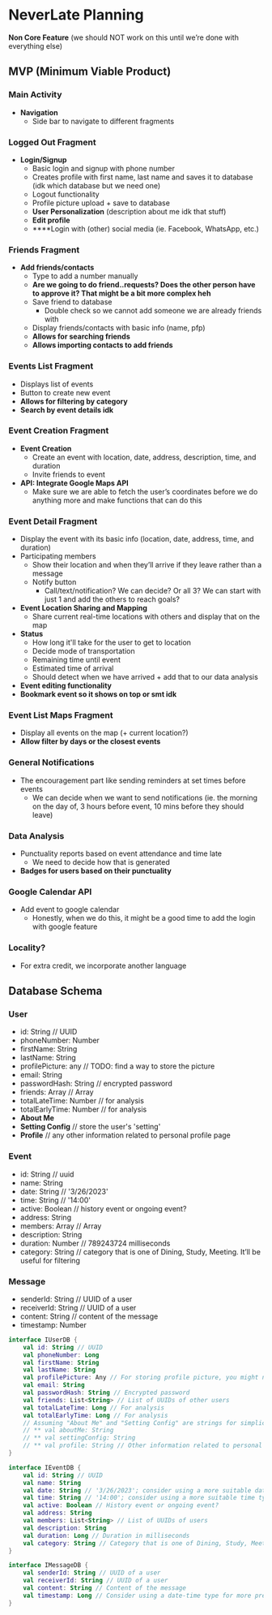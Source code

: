 # NeverLate Planning
**Non Core Feature** (we should NOT work on this until we’re done with everything else)

## MVP (Minimum Viable Product)

### Main Activity
- **Navigation**
  - Side bar to navigate to different fragments

### Logged Out Fragment
- **Login/Signup**
  - Basic login and signup with phone number
  - Creates profile with first name, last name and saves it to database (idk which database but we need one)
  - Logout functionality
  - Profile picture upload + save to database
  - **User Personalization** (description about me idk that stuff)
  - **Edit profile**
  - ****Login with (other) social media (ie. Facebook, WhatsApp, etc.)

### Friends Fragment
- **Add friends/contacts**
  - Type to add a number manually
  - **Are we going to do friend..requests? Does the other person have to approve it? That might be a bit more complex heh**
  - Save friend to database
    - Double check so we cannot add someone we are already friends with
  - Display friends/contacts with basic info (name, pfp)
  - **Allows for searching friends**
  - **Allows importing contacts to add friends**

### Events List Fragment
- Displays list of events
- Button to create new event
- **Allows for filtering by category**
- **Search by event details idk**

### Event Creation Fragment
- **Event Creation**
  - Create an event with location, date, address, description, time, and duration
  - Invite friends to event
- **API: Integrate Google Maps API**
  - Make sure we are able to fetch the user’s coordinates before we do anything more and make functions that can do this

### Event Detail Fragment
- Display the event with its basic info (location, date, address, time, and duration)
- Participating members
  - Show their location and when they’ll arrive if they leave <now> rather than a message
  - Notify button
    - Call/text/notification? We can decide? Or all 3? We can start with just 1 and add the others to reach goals?
- **Event Location Sharing and Mapping**
  - Share current real-time locations with others and display that on the map
- **Status**
  - How long it'll take for the user to get to location
  - Decide mode of transportation
  - Remaining time until event
  - Estimated time of arrival
  - Should detect when we have arrived + add that to our data analysis
- **Event editing functionality**
- **Bookmark event so it shows on top or smt idk**

### Event List Maps Fragment
- Display all events on the map (+ current location?)
- **Allow filter by <x> days or the closest <x> events**

### General Notifications
- The encouragement part like sending reminders at set times before events
  - We can decide when we want to send notifications (ie. the morning on the day of, 3 hours before event, 10 mins before they should leave)

### Data Analysis
- Punctuality reports based on event attendance and time late
  - We need to decide how that is generated
- **Badges for users based on their punctuality**

### Google Calendar API
- Add event to google calendar
  - Honestly, when we do this, it might be a good time to add the login with google feature

### Locality?
- For extra credit, we incorporate another language

## Database Schema
### User
- id: String // UUID
- phoneNumber: Number
- firstName: String
- lastName: String
- profilePicture: any // TODO: find a way to store the picture
- email: String
- passwordHash: String // encrypted password
- friends: Array<String> // Array<UUID of a user>
- totalLateTime: Number // for analysis
- totalEarlyTime: Number // for analysis
- **About Me**
- **Setting Config** // store the user's 'setting'
- **Profile** // any other information related to personal profile page

### Event
- id: String // uuid
- name: String
- date: String // '3/26/2023'
- time: String // '14:00'
- active: Boolean // history event or ongoing event?
- address: String
- members: Array<String> // Array<UUID of a user>
- description: String
- duration: Number // 789243724 milliseconds
- category: String // category that is one of Dining, Study, Meeting. It’ll be useful for filtering

### **Message**
- senderId: String // UUID of a user
- receiverId: String // UUID of a user
- content: String // content of the message
- timestamp: Number

```Kotlin
interface IUserDB {
    val id: String // UUID
    val phoneNumber: Long
    val firstName: String
    val lastName: String
    val profilePicture: Any // For storing profile picture, you might need a custom type or a String URL
    val email: String
    val passwordHash: String // Encrypted password
    val friends: List<String> // List of UUIDs of other users
    val totalLateTime: Long // For analysis
    val totalEarlyTime: Long // For analysis
    // Assuming "About Me" and "Setting Config" are strings for simplicity; adjust as necessary
    // ** val aboutMe: String
    // ** val settingConfig: String
    // ** val profile: String // Other information related to personal profile page; adjust type as necessary
}

interface IEventDB {
    val id: String // UUID
    val name: String
    val date: String // '3/26/2023'; consider using a more suitable date type
    val time: String // '14:00'; consider using a more suitable time type
    val active: Boolean // History event or ongoing event?
    val address: String
    val members: List<String> // List of UUIDs of users
    val description: String
    val duration: Long // Duration in milliseconds
    val category: String // Category that is one of Dining, Study, Meeting. Useful for filtering
}

interface IMessageDB {
    val senderId: String // UUID of a user
    val receiverId: String // UUID of a user
    val content: String // Content of the message
    val timestamp: Long // Consider using a date-time type for more precision
}
```
